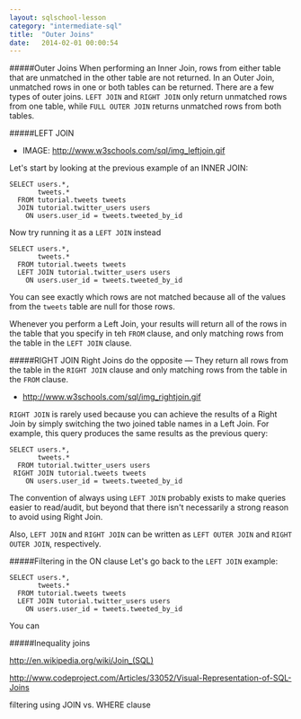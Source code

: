 ```yaml
---
layout: sqlschool-lesson
category: "intermediate-sql"
title:  "Outer Joins"
date:   2014-02-01 00:00:54
---
```


#####Outer Joins
When performing an Inner Join, rows from either table that are unmatched in the other table are not returned. In an Outer Join, unmatched rows in one or both tables can be returned. There are a few types of outer joins. `LEFT JOIN` and `RIGHT JOIN` only return unmatched rows from one table, while `FULL OUTER JOIN` returns unmatched rows from both tables.

#####LEFT JOIN
* IMAGE: http://www.w3schools.com/sql/img_leftjoin.gif

Let's start by looking at the previous example of an INNER JOIN:

    SELECT users.*,
           tweets.*
      FROM tutorial.tweets tweets
      JOIN tutorial.twitter_users users
        ON users.user_id = tweets.tweeted_by_id

Now try running it as a `LEFT JOIN` instead

    SELECT users.*,
           tweets.*
      FROM tutorial.tweets tweets
      LEFT JOIN tutorial.twitter_users users
        ON users.user_id = tweets.tweeted_by_id

You can see exactly which rows are not matched because all of the values from the `tweets` table are null for those rows.

Whenever you perform a Left Join, your results will return all of the rows in the table that you specify in teh `FROM` clause, and only matching rows from the table in the `LEFT JOIN` clause.

#####RIGHT JOIN
Right Joins do the opposite &mdash; They return all rows from the table in the `RIGHT JOIN` clause and only matching rows from the table in the `FROM` clause.

* http://www.w3schools.com/sql/img_rightjoin.gif

`RIGHT JOIN` is rarely used because you can achieve the results of a Right Join by simply switching the two joined table names in a Left Join. For example, this query produces the same results as the previous query:

    SELECT users.*,
           tweets.*
      FROM tutorial.twitter_users users
     RIGHT JOIN tutorial.tweets tweets
        ON users.user_id = tweets.tweeted_by_id

The convention of always using `LEFT JOIN` probably exists to make queries easier to read/audit, but beyond that there isn't necessarily a strong reason to avoid using Right Join.

Also, `LEFT JOIN` and `RIGHT JOIN` can be written as `LEFT OUTER JOIN` and `RIGHT OUTER JOIN`, respectively.

#####Filtering in the ON clause
Let's go back to the `LEFT JOIN` example:

    SELECT users.*,
           tweets.*
      FROM tutorial.tweets tweets
      LEFT JOIN tutorial.twitter_users users
        ON users.user_id = tweets.tweeted_by_id

You can 


#####Inequality joins


http://en.wikipedia.org/wiki/Join_(SQL)

http://www.codeproject.com/Articles/33052/Visual-Representation-of-SQL-Joins

filtering using JOIN vs. WHERE clause